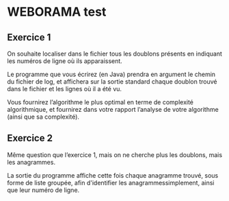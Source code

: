 # WEBORAMA test

## Exercice 1

On souhaite localiser dans le fichier tous les doublons présents en indiquant les numéros de ligne où ils apparaissent.

Le programme que vous écrirez (en Java) prendra en argument le chemin du fichier de log, et affichera sur la sortie standard chaque doublon trouvé dans le fichier et les lignes où il a été vu.

Vous fournirez l’algorithme le plus optimal en terme de complexité algorithmique, et fournirez dans votre rapport l’analyse de votre algorithme (ainsi que sa complexité).
## Exercice 2

Même question que l’exercice 1, mais on ne cherche plus les doublons, mais les anagrammes.

La sortie du programme affiche cette fois chaque anagramme trouvé, sous forme de liste groupée, afin d'identifier les anagrammessimplement, ainsi que leur numéro de ligne.

